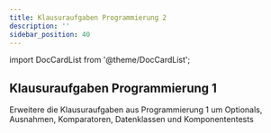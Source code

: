 ```yaml
---
title: Klausuraufgaben Programmierung 2
description: ''
sidebar_position: 40
---
```


import DocCardList from '@theme/DocCardList';

<DocCardList />

## Klausuraufgaben Programmierung 1

Erweitere die Klausuraufgaben aus Programmierung 1 um Optionals, Ausnahmen, Komparatoren, Datenklassen und Komponententests
